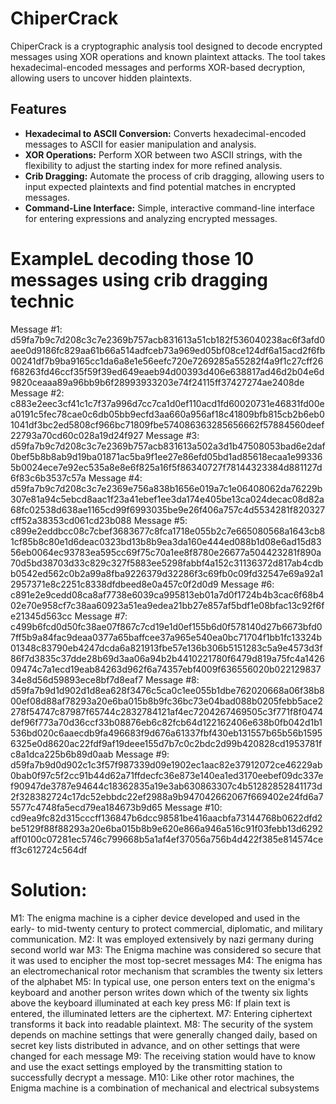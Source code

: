 # ChiperCrack

ChiperCrack is a cryptographic analysis tool designed to decode encrypted messages using XOR operations and known plaintext attacks. The tool takes hexadecimal-encoded messages and performs XOR-based decryption, allowing users to uncover hidden plaintexts.

## Features

- **Hexadecimal to ASCII Conversion:** Converts hexadecimal-encoded messages to ASCII for easier manipulation and analysis.
- **XOR Operations:** Perform XOR between two ASCII strings, with the flexibility to adjust the starting index for more refined analysis.
- **Crib Dragging:** Automate the process of crib dragging, allowing users to input expected plaintexts and find potential matches in encrypted messages.
- **Command-Line Interface:** Simple, interactive command-line interface for entering expressions and analyzing encrypted messages.

# ExampleL decoding those 10 messages using crib dragging technic
Message #1:
d59fa7b9c7d208c3c7e2369b757acb831613a51cb182f536040238ac6f3afd0aee0d9186fc829aa61b66a514adfceb73a969ed05bf08ce124df6a15acd2f6fb00241df7b9ba9165cc1da6a8e1e56eefc720e7269285a55282f4a9f1c27cff26f68263fd46ccf35f59f39ed649eaeb94d00393d406e638817ad46d2b04e6d9820ceaaa89a96bb9b6f28993933203e74f24115ff37427274ae2408de
Message #2:
c883e2eec3cf41c1c7f37a996d7cc7ca1d0ef110acd1fd60020731e46831fd00ea0191c5fec78cae0c6db05bb9ecfd3aa660a956af18c41809bfb815cb2b6eb01041df3bc2ed5808cf966bc71809fbe574086363285656662f57884560deef22793a70cd60c028a19d24f927
Message #3:
d59fa7b9c7d208c3c7e2369b757acb831613a502a3d1b47508053bad6e2daf0bef5b8b8ab9d19ba01871ac5ba9f1ee27e86efd05bd1ad85618ecaa1e993365b0024ece7e92ec535a8e8e6f825a16f5f86340727f78144323384d881127d6f83c6b3537c57a
Message #4:
d59fa7b9c7d208c3c7e2369e756a838b1656e019a7c1e06408062da76229b307e81a94c5ebcd8aac1f23a41ebef1ee3da174e405be13ca024decac08d82a68fc02538d638ae1165cd99f6993035be9e26f406a757c4d5534281f820327cff52a38353cd061cd23b088
Message #5:
c899e2eddbcc08c7cbef3683677c8fca1718e055b2c7e665080568a1643cb81cf85b8c80e1d6deac0323bd13b8b9ea3da160e444ed088b1d08e6ad15d8356eb0064ec93783ea595cc69f75c70a1ee8f8780e26677a504423281f890a70d5bd38703d33c829c327f5883ee5298fabbf4a152c31136372d817ab4cdbb0542ed562c0b2a99a8fba9226379d32286f3c69fb0c09fd32547e69a92a12957371e8c2251c8338dfdbeed8e0a457c0f2d0d9
Message #6:
c891e2e9cedd08ca8af7738e6039ca995813eb01a7d0f1724b4b3cac6f68b402e70e958cf7c38aa60923a51ea9edea21bb27e857af5bdf1e08bfac13c92f6fe21345d563cc
Message #7:
c499b6fcd0d50fc38ae07f867c7cd19e1d0ef155b6d0f578140d27b6673bfd07ff5b9a84fac9deaa0377a65baffcee37a965e540ea0bc71704f1bb1fc13324b01348c83790eb4247dcda6a821913fbe57e136b306b5151283c5a9e4573d3f86f7d3835c37dde28b69d3aa06a94b2b4410221780f6479d819a75fc4a142609474c7a1ecd19eab84263d962f6a74357ebf4009f636556020b02212983734e8d56d59893ece8bf7d8eaf7
Message #8:
d59fa7b9d1d902d1d8ea628f3476c5ca0c1ee055b1dbe762020668a06f38b800ef08d88af78293a20e6ba015b8b9fc36bc73e04bad088b0205febb5ace2278f54747c87987f65744c2832784121af4ec7204267469505c3f771f8f0474def96f773a70d36ccf33b08876eb6c82fcb64d122162406e638b0fb042d1b1536bd020c6aaecdb9fa496683f9d676a61337fbf430eb131557b65b56b15956325e0d8620ac22fdf9af19deee155d7b7c0c2bdc2d99b420828cd1953781fc8a1dca225b6b89d0aab
Message #9:
d59fa7b9d0d902c1c3f57f987339d09e1902ec1aac82e37912072ce46229ab0bab0f97c5f2cc91b44d62a71ffdecfc36e873e140ea1ed3170eebef09dc337ef90947de3787e94644c18362835a19e3ab630863307c4b51282852841173d2f328382724c17dc52ebbdc22ef2988a9b947042662067f669402e24fd6a75577c4748fa5ecd79ea184673b9d65
Message #10:
cd9ea9fc82d315cccff136847b6dcc98581be416aacbfa73144768b0622dfd2be5129f88f88293a20e6ba015b8b9e620e866a946a516c91f03febb13d6292aff0100c07281ec5746c799668b5a1af4ef37056a756b4d422f385e814574ceff3c612724c564df

# Solution: 
M1: The enigma machine is a cipher device developed and used in the early- to mid-twenty century to protect commercial, diplomatic, and military communication.
M2: It was employed extensively by nazi germany during second world war
M3:  The Enigma machine was considered so secure that it was used to encipher the most top-secret messages
M4: The enigma has an electromechanical rotor mechanism that scrambles the twenty six letters of the alphabet
M5: In typical use, one person enters text on the enigma's keyboard and another person writes down which of the twenty six lights above the keyboard illuminated at each key press
M6: If plain text is entered, the illuminated letters are the ciphertext.
M7: Entering ciphertext transforms it back into readable plaintext.
M8: The security of the system depends on machine settings that were generally changed daily, based on secret key lists distributed in advance, and on other settings that were changed for each message
M9: The receiving station would have to know and use the exact settings employed by the transmitting station to successfully decrypt a message.
M10: Like other rotor machines, the Enigma machine is a combination of mechanical and electrical subsystems



